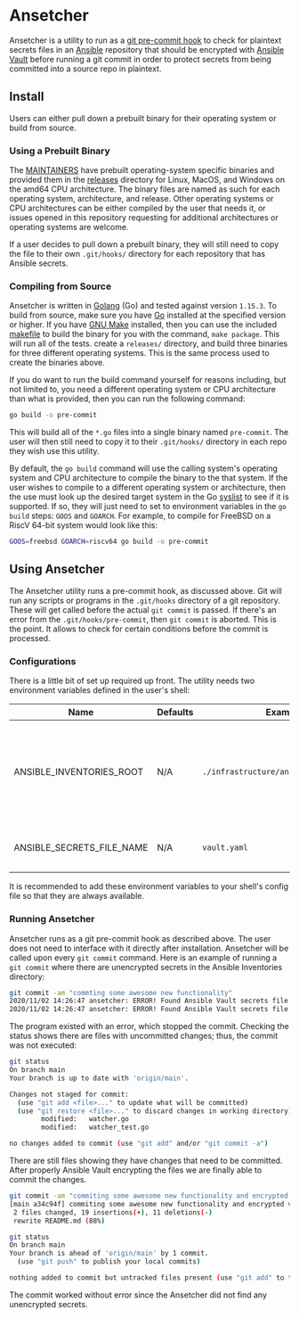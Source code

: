 # Ansetcher

Ansetcher is a utility to run as a [git pre-commit hook](https://git-scm.com/docs/githooks#_pre_commit) to check for plaintext secrets files in an [Ansible](https://docs.ansible.com/) repository that should be encrypted with [Ansible Vault](https://docs.ansible.com/ansible/latest/cli/ansible-vault.html) before running a git commit in order to protect secrets from being committed into a source repo in plaintext.

## Install

Users can either pull down a prebuilt binary for their operating system or build from source.

### Using a Prebuilt Binary
 
The [MAINTAINERS](./MAINTAINERS.md) have prebuilt operating-system specific binaries and provided them in the [releases](./releases) directory for Linux, MacOS, and Windows on the amd64 CPU architecture. The binary files are named as such for each operating system, architecture, and release. Other operating systems or CPU architectures can be either compiled by the user that needs it, or issues opened in this repository requesting for additional architectures or operating systems are welcome.

If a user decides to pull down a prebuilt binary, they will still need to copy the file to their own ```.git/hooks/``` directory for each repository that has Ansible secrets.

### Compiling from Source

Ansetcher is written in [Golang](https://golang.org) (Go) and tested against version ```1.15.3```. To build from source, make sure you have [Go](https://golang.org/dl/) installed at the specified version or higher. If you have [GNU Make](https://www.gnu.org/software/make/) installed, then you can use the included [makefile](./makefile) to build the binary for you with the command, ```make package```. This will run all of the tests. create a ```releases/``` directory, and build three binaries for three different operating systems. This is the same process used to create the binaries above. 

If you do want to run the build command yourself for reasons including, but not limited to, you need a different operating system or CPU architecture than what is provided, then you can run the following command:

```sh
go build -o pre-commit
```

This will build all of the ```*.go``` files into a single binary named ```pre-commit```. The user will then still need to copy it to their ```.git/hooks/``` directory in each repo they wish use this utility. 

By default, the ```go build``` command will use the calling system's operating system and CPU architecture to compile the binary to the that system. If the user wishes to compile to a different operating system or architecture, then the use must look up the desired target system in the Go [syslist](https://github.com/golang/go/blob/master/src/go/build/syslist.go) to see if it is supported. If so, they will just need to set to environment variables in the ```go build``` steps: ```GOOS``` and ```GOARCH```. For example, to compile for FreeBSD on a RiscV 64-bit system would look like this:

```sh
GOOS=freebsd GOARCH=riscv64 go build -o pre-commit
```

## Using Ansetcher

The Ansetcher utility runs a pre-commit hook, as discussed above. Git will run any scripts or programs in the ```.git/hooks``` directory of a git repository. These will get called before the actual ```git commit``` is passed. If there's an error from the ```.git/hooks/pre-commit```, then ```git commit``` is aborted. This is the point. It allows to check for certain conditions before the commit is processed.

### Configurations

There is a little bit of set up required up front. The utility needs two environment variables defined in the user's shell:

| Name | Defaults | Example | Summary |
| --- | --- | --- | --- |
| ANSIBLE_INVENTORIES_ROOT | N/A | `./infrastructure/ansible/inventories` | The location of the directory where Ansible Inventories and their Vault-encrypted secrets are defined in relation to the root of the calling repository. Ansetcher will use this location to search for any secrets that are not encrypted by Ansible Vault. |
| ANSIBLE_SECRETS_FILE_NAME | N/A | `vault.yaml` | The name and file extension of Vault-encrypted files to look for within the *ANSIBLE_INVENTORIES_ROOT*. |

It is recommended to add these environment variables to your shell's config file so that they are always available.

### Running Ansetcher

Ansetcher runs as a git pre-commit hook as described above. The user does not need to interface with it directly after installation. Ansetcher will be called upon every `git commit` command. Here is an example of running a `git commit` where there are unencrypted secrets in the Ansible Inventories directory:

```sh
git commit -am "commting some awesome new functionality"
2020/11/02 14:26:47 ansetcher: ERROR! Found Ansible Vault secrets file in plaintext during commit: infrastructure/ansible/inventories/development/secrets.yml. Please encrypt the file and reattempt to commit.
2020/11/02 14:26:47 ansetcher: ERROR! Found Ansible Vault secrets file in plaintext during commit: infrastructure/ansible/inventories/production/secrets.yml. Please encrypt the file and reattempt to commit.
```

The program existed with an error, which stopped the commit. Checking the status shows there are files with uncommitted changes; thus, the commit was not executed:

```sh
git status
On branch main
Your branch is up to date with 'origin/main'.

Changes not staged for commit:
  (use "git add <file>..." to update what will be committed)
  (use "git restore <file>..." to discard changes in working directory)
        modified:   watcher.go
        modified:   watcher_test.go

no changes added to commit (use "git add" and/or "git commit -a")
```

There are still files showing they have changes that need to be committed. After properly Ansible Vault encrypting the files we are finally able to commit the changes.

```sh
git commit -am "commiting some awesome new functionality and encrypted vault secrets"
[main a34c94f] commiting some awesome new functionality and encrypted vault secrets
 2 files changed, 19 insertions(+), 11 deletions(-)
 rewrite README.md (88%)

git status
On branch main
Your branch is ahead of 'origin/main' by 1 commit.
  (use "git push" to publish your local commits)

nothing added to commit but untracked files present (use "git add" to track)
```

The commit worked without error since the Ansetcher did not find any unencrypted secrets.
